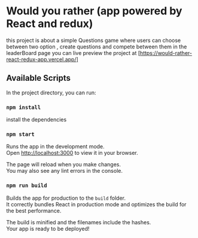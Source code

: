 # Would you rather (app powered by React and redux)

this project is about a simple Questions game where users can choose between two option , create questions and compete between them in the leaderBoard page you can live preview the project at [https://would-rather-react-redux-app.vercel.app/]

## Available Scripts

In the project directory, you can run:

### `npm install`

install the dependencies

### `npm start`

Runs the app in the development mode.\
Open [http://localhost:3000](http://localhost:3000) to view it in your browser.

The page will reload when you make changes.\
You may also see any lint errors in the console.


### `npm run build`

Builds the app for production to the `build` folder.\
It correctly bundles React in production mode and optimizes the build for the best performance.

The build is minified and the filenames include the hashes.\
Your app is ready to be deployed!


